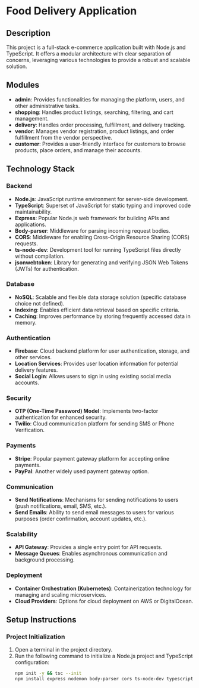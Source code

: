 # Food Delivery Application

## Description

This project is a full-stack e-commerce application built with Node.js and TypeScript. It offers a modular architecture with clear separation of concerns, leveraging various technologies to provide a robust and scalable solution.

## Modules

- **admin**: Provides functionalities for managing the platform, users, and other administrative tasks.
- **shopping**: Handles product listings, searching, filtering, and cart management.
- **delivery**: Handles order processing, fulfillment, and delivery tracking.
- **vendor**: Manages vendor registration, product listings, and order fulfillment from the vendor perspective.
- **customer**: Provides a user-friendly interface for customers to browse products, place orders, and manage their accounts.

## Technology Stack

### Backend
- **Node.js**: JavaScript runtime environment for server-side development.
- **TypeScript**: Superset of JavaScript for static typing and improved code maintainability.
- **Express**: Popular Node.js web framework for building APIs and applications.
- **Body-parser**: Middleware for parsing incoming request bodies.
- **CORS**: Middleware for enabling Cross-Origin Resource Sharing (CORS) requests.
- **ts-node-dev**: Development tool for running TypeScript files directly without compilation.
- **jsonwebtoken**: Library for generating and verifying JSON Web Tokens (JWTs) for authentication.

### Database
- **NoSQL**: Scalable and flexible data storage solution (specific database choice not defined).
- **Indexing**: Enables efficient data retrieval based on specific criteria.
- **Caching**: Improves performance by storing frequently accessed data in memory.

### Authentication
- **Firebase**: Cloud backend platform for user authentication, storage, and other services.
- **Location Services**: Provides user location information for potential delivery features.
- **Social Login**: Allows users to sign in using existing social media accounts.

### Security
- **OTP (One-Time Password) Model**: Implements two-factor authentication for enhanced security.
- **Twilio**: Cloud communication platform for sending SMS or Phone Verification.

### Payments
- **Stripe**: Popular payment gateway platform for accepting online payments.
- **PayPal**: Another widely used payment gateway option.

### Communication
- **Send Notifications**: Mechanisms for sending notifications to users (push notifications, email, SMS, etc.).
- **Send Emails**: Ability to send email messages to users for various purposes (order confirmation, account updates, etc.).

### Scalability
- **API Gateway**: Provides a single entry point for API requests.
- **Message Queues**: Enables asynchronous communication and background processing.

### Deployment
- **Container Orchestration (Kubernetes)**: Containerization technology for managing and scaling microservices.
- **Cloud Providers**: Options for cloud deployment on AWS or DigitalOcean.

## Setup Instructions

### Project Initialization
1. Open a terminal in the project directory.
2. Run the following command to initialize a Node.js project and TypeScript configuration:
   ```bash
   npm init -y && tsc --init
   npm install express nodemon body-parser cors ts-node-dev typescript @types/express @types/cors jsonwebtoken
